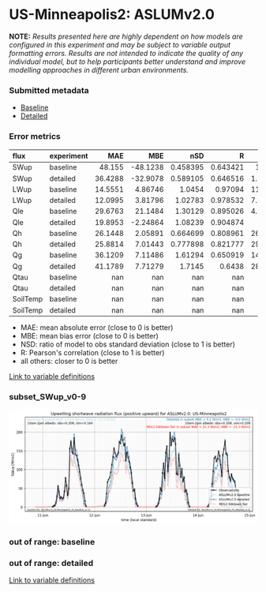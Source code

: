 # US-Minneapolis2: ASLUMv2.0

**NOTE:** *Results presented here are highly dependent on how models are configured in this experiment and may be subject to variable output formatting errors. Results are not intended to indicate the quality of any individual model, but to help participants better understand and improve modelling approaches in different urban environments.*

### Submitted metadata

- [Baseline](ASLUMv2.0_US-Minneapolis2_baseline_attrs.md)
- [Detailed](ASLUMv2.0_US-Minneapolis2_detailed_attrs.md)

### Error metrics

| flux     | experiment   |      MAE |       MBE |        nSD |          R |       5th |     95th |     RMSE |      cRMSE |      AMBE |       1-nSD |         1-R |   nSkewness |   nKurtosis |     Overlap |
|:---------|:-------------|---------:|----------:|-----------:|-----------:|----------:|---------:|---------:|-----------:|----------:|------------:|------------:|------------:|------------:|------------:|
| SWup     | baseline     |  48.155  | -48.1238  |   0.458395 |   0.643421 |   1.8188  | 165.916  |  90.18   |   0.787556 |  48.1238  |   0.541606  |   0.356579  |   0.590036  |    1.12287  |   0.1658    |
| SWup     | detailed     |  36.4288 | -32.9078  |   0.589105 |   0.646516 |   1.69966 | 127.108  |  81.0671 |   0.765058 |  32.9078  |   0.410896  |   0.353484  |   0.61954   |    1.14303  |   0.115909  |
| LWup     | baseline     |  14.5551 |   4.86746 |   1.0454   |   0.97094  |  11.7747  |  14.2356 |  18.8127 |   0.250639 |   4.86746 |   0.0453952 |   0.0290603 |   0.450576  |    0.378409 |   0.105611  |
| LWup     | detailed     |  12.0995 |   3.81796 |   1.02783  |   0.978532 |   7.89499 |  10.0872 |  15.8312 |   0.211907 |   3.81796 |   0.0278288 |   0.0214676 |   0.248688  |    0.247197 |   0.0665563 |
| Qle      | baseline     |  29.6763 |  21.1484  |   1.30129  |   0.895026 |   4.90144 |  87.745  |  51.0929 |   0.603306 |  21.1484  |   0.301288  |   0.104974  |   0.0712574 |    0.322232 |   0.150088  |
| Qle      | detailed     |  19.8953 |  -2.24864 |   1.08239  |   0.904874 |   5.742   |  25.949  |  35.627  |   0.46121  |   2.24864 |   0.0823896 |   0.095126  |   0.0462104 |    0.341966 |   0.467431  |
| Qh       | baseline     |  26.1448 |   2.05891 |   0.664699 |   0.808961 |  26.4875  |  39.102  |  38.4308 |   0.605305 |   2.05891 |   0.335301  |   0.191039  |   0.0342023 |    0.613528 |   0.278752  |
| Qh       | detailed     |  25.8814 |   7.01443 |   0.777898 |   0.821777 |  29.9696  |  15.8227 |  36.905  |   0.571496 |   7.01443 |   0.222102  |   0.178223  |   0.264205  |    0.291115 |   0.283364  |
| Qg       | baseline     |  36.1209 |   7.11486 |   1.61294  |   0.650919 |  14.4978  |  64.0404 |  55.1787 |   1.22548  |   7.11486 |   0.61293   |   0.349081  |   0.160112  |    0.562612 |   0.238737  |
| Qg       | detailed     |  41.1789 |   7.71279 |   1.7145   |   0.6438   |  28.3311  |  58.7976 |  59.2652 |   1.31603  |   7.71279 |   0.714489  |   0.3562    |   0.388866  |    0.860726 |   0.321968  |
| Qtau     | baseline     | nan      | nan       | nan        | nan        | nan       | nan      | nan      | nan        | nan       | nan         | nan         | nan         |  nan        | nan         |
| Qtau     | detailed     | nan      | nan       | nan        | nan        | nan       | nan      | nan      | nan        | nan       | nan         | nan         | nan         |  nan        | nan         |
| SoilTemp | baseline     | nan      | nan       | nan        | nan        | nan       | nan      | nan      | nan        | nan       | nan         | nan         | nan         |  nan        | nan         |
| SoilTemp | detailed     | nan      | nan       | nan        | nan        | nan       | nan      | nan      | nan        | nan       | nan         | nan         | nan         |  nan        | nan         |

 - MAE: mean absolute error (close to 0 is better)
 - MBE: mean bias error (close to 0 is better)
 - NSD: ratio of model to obs standard deviation (close to 1 is better)
 - R: Pearson's correlation (close to 1 is better)
 - all others: closer to 0 is better

[Link to variable definitions](../modelattrs/variable_definitions.md)

### <a name="subset_swup_v0-9"></a>subset_SWup_v0-9
[![ASLUMv2.0_US-Minneapolis2_subset_SWup_v0-9.png](ASLUMv2.0_US-Minneapolis2_subset_SWup_v0-9.png)](ASLUMv2.0_US-Minneapolis2_subset_SWup_v0-9.png)

### out of range: baseline


### out of range: detailed



[Link to variable definitions](../modelattrs/variable_definitions.md)

